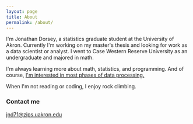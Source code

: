 ```yaml
---
layout: page
title: About
permalink: /about/
---
```


I'm Jonathan Dorsey, a statistics graduate student at the University of Akron. 
Currently I'm working on my master's thesis and looking for work as a data scientist or analyst.
I went to Case Western Reserve University as an undergraduate and majored in math.

I'm always learning more about math, statistics, and programming. 
And of course, [I'm interested in most phases of data processing.](https://youtu.be/0bomkgXeDkE?t=213)

When I'm not reading or coding, I enjoy rock climbing.

### Contact me

[jnd71@zips.uakron.edu](mailto:jnd71@zips.uakron.edu)